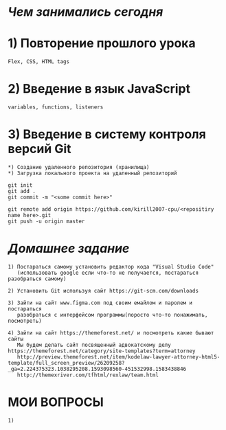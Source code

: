 # ***Чем занимались сегодня***

# 1) Повторение прошлого урока
    Flex, CSS, HTML tags

# 2) Введение в язык  JavaScript </br>
    variables, functions, listeners

# 3) Введение в систему контроля версий Git
    *) Создание удаленного репозитория (хранилища)
    *) Загрузка локального проекта на удаленный репозиторий
    
    git init
    git add .
    git commit -m "<some commit here>"

    git remote add origin https://github.com/kirill2007-cpu/<repositiry name here>.git
    git push -u origin master

# ***Домашнее задание***
    1) Постараться самому установить редактор кода "Visual Studio Code"
       (использовать google если что-то не получается, постараться разобраться самому)
       
    2) Установить Git используя сайт https://git-scm.com/downloads
 
    3) Зайти на сайт www.figma.com под своим емайлом и паролем и постараться
       разобраться с интерфейсом программы(поросто что-то понажимать, посмотреть)

    4) Зайти на сайт https://themeforest.net/ и посмотреть какие бывают сайты
       Мы будем делать сайт посвященный адвокатскому делу https://themeforest.net/category/site-templates?term=attorney
       http://preview.themeforest.net/item/kodelaw-lawyer-attorney-html5-template/full_screen_preview/26209258?_ga=2.224375323.1038295208.1593098560-451532998.1583438846
       http://themexriver.com/tfhtml/rexlaw/team.html
       
# МОИ ВОПРОСЫ
    1)
